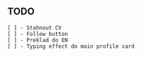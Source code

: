 ## TODO

    [ ] - Stahnout CV
    [ ] - Follow button
    [ ] - Preklad do EN
    [ ] - Typing effect do main profile card
